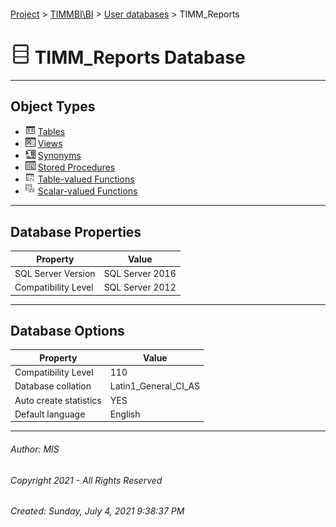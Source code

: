 #### 

[Project](../../../index.md) > [TIMMBI\\BI](../../index.md) > [User databases](../index.md) > TIMM_Reports

# ![Database](../../../Images/ntDatabase.png) TIMM_Reports Database

---

## <a name="#objecttypes"></a>Object Types

* ![Tables](../../../Images/Table.png) [Tables](Tables/Tables.md)
* ![Views](../../../Images/View.png) [Views](Views/Views.md)
* ![Synonyms](../../../Images/Synonym.png) [Synonyms](Synonyms/Synonyms.md)
* ![Stored Procedures](../../../Images/StoredProcedure.png) [Stored Procedures](Programmability/Stored_Procedures/Stored_Procedures.md)
* ![Table-valued Functions](../../../Images/Function_Table.png) [Table-valued Functions](Programmability/Functions/Table-valued_Functions/Table-valued_Functions.md)
* ![Scalar-valued Functions](../../../Images/Function_Scalar.png) [Scalar-valued Functions](Programmability/Functions/Scalar-valued_Functions/Scalar-valued_Functions.md)


---

## <a name="#dbproperties"></a>Database Properties

| Property | Value |
|---|---|
| SQL Server Version | SQL Server 2016 |
| Compatibility Level | SQL Server 2012 |


---

## <a name="#dboptions"></a>Database Options

| Property | Value |
|---|---|
| Compatibility Level | 110 |
| Database collation | Latin1_General_CI_AS |
| Auto create statistics | YES |
| Default language | English |


---

###### Author:  MIS

###### Copyright 2021 - All Rights Reserved

###### Created: Sunday, July 4, 2021 9:38:37 PM

